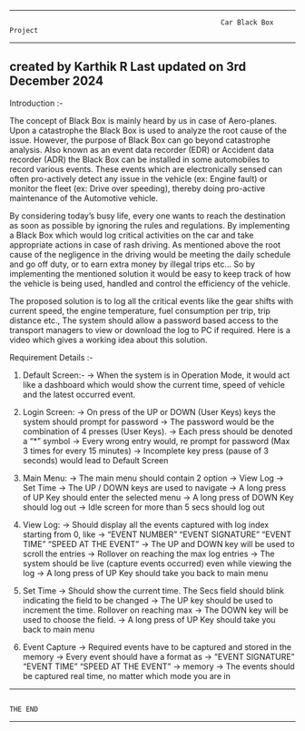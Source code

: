 -----------------------------------------------------------------------------------------------------------------------------
                                                        Car Black Box Project
-----------------------------------------------------------------------------------------------------------------------------
created by Karthik R
Last updated on 3rd December 2024
-----------------------------------------------------------------------------------------------------------------------------

Introduction :-

  The concept of Black Box is mainly heard by us in case of Aero-planes. Upon a catastrophe the Black Box is used to 
analyze the root cause of the issue. However, the purpose of Black Box can go beyond catastrophe analysis. Also known as an 
event data recorder (EDR) or Accident data recorder (ADR) the Black Box can be installed in some automobiles to record various
events. These events which are electronically sensed can often pro-actively detect any issue in the vehicle (ex: Engine fault) 
or monitor the fleet (ex: Drive over speeding), thereby doing pro-active maintenance of the Automotive vehicle.

 By considering today’s busy life, every one wants to reach the destination as soon as possible by ignoring the rules 
and regulations. By implementing a Black Box which would log critical activities on the car and take appropriate actions in 
case of rash driving. As mentioned above the root cause of the negligence in the driving would be meeting the daily schedule 
and go off duty, or to earn extra money by illegal trips etc… So by implementing the mentioned solution it would be easy to 
keep track of how the vehicle is being used, handled and control the efficiency of the vehicle.
 
 The proposed solution is to log all the critical events like the gear shifts with current speed, the engine temperature, 
fuel consumption per trip, trip distance etc., The system should allow a password based access to the transport managers to 
view or download the log to PC if required. Here is a video which gives a working idea about this solution.

Requirement Details :-

1. Default Screen:-
	-> When the system is in Operation Mode, it would act like a dashboard which would show the current time, speed of 
           vehicle and the latest occurred event.

2. Login Screen:
	-> On press of the UP or DOWN (User Keys) keys the system should prompt for password
	-> The password would be the combination of 4 presses (User Keys).
	-> Each press should be denoted a “*” symbol
	-> Every wrong entry would, re prompt for password (Max 3 times for every 15 minutes)
	-> Incomplete key press (pause of 3 seconds) would lead to Default Screen

3. Main Menu:
	-> The main menu should contain 2 option
	-> View Log
	-> Set Time
	-> The UP / DOWN keys are used to navigate
	-> A long press of UP Key should enter the selected menu
	-> A long press of DOWN Key should log out
	-> Idle screen for more than 5 secs should log out

4. View Log:
	-> Should display all the events captured with log index starting from 0, like
	-> “EVENT NUMBER” “EVENT SIGNATURE” “EVENT TIME” “SPEED AT THE EVENT”
	-> The UP and DOWN key will be used to scroll the entries
	-> Rollover on reaching the max log entries
	-> The system should be live (capture events occurred) even while viewing the log
	-> A long press of UP Key should take you back to main menu

5. Set Time
	-> Should show the current time. The Secs field should blink indicating the field to be changed
	-> The UP key should be used to increment the time. Rollover on reaching max
	-> The DOWN key will be used to choose the field.
	-> A long press of UP Key should take you back to main menu

6. Event Capture
	-> Required events have to be captured and stored in the memory
	-> Every event should have a format as
	-> “EVENT SIGNATURE” “EVENT TIME” “SPEED AT THE EVENT”
	-> memory
	-> The events should be captured real time, no matter which mode you are in

-----------------------------------------------------------------------------------------------------------------------------
							                                            THE END
-----------------------------------------------------------------------------------------------------------------------------
